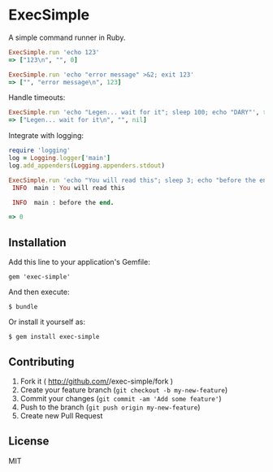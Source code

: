 # ExecSimple

A simple command runner in Ruby.

```ruby
ExecSimple.run 'echo 123'
=> ["123\n", "", 0]
```

```ruby
ExecSimple.run 'echo "error message" >&2; exit 123'
=> ["", "error message\n", 123]
```

Handle timeouts:

```ruby
ExecSimple.run 'echo "Legen... wait for it"; sleep 100; echo "DARY"', timeout: 1
=> ["Legen... wait for it\n", "", nil]
```

Integrate with logging:

```ruby
require 'logging'
log = Logging.logger['main']
log.add_appenders(Logging.appenders.stdout)

ExecSimple.run 'echo "You will read this"; sleep 3; echo "before the end."', log: log
 INFO  main : You will read this

 INFO  main : before the end.

=> 0

```

## Installation

Add this line to your application's Gemfile:

    gem 'exec-simple'

And then execute:

    $ bundle

Or install it yourself as:

    $ gem install exec-simple



## Contributing

1. Fork it ( http://github.com/<my-github-username>/exec-simple/fork )
2. Create your feature branch (`git checkout -b my-new-feature`)
3. Commit your changes (`git commit -am 'Add some feature'`)
4. Push to the branch (`git push origin my-new-feature`)
5. Create new Pull Request


## License

MIT